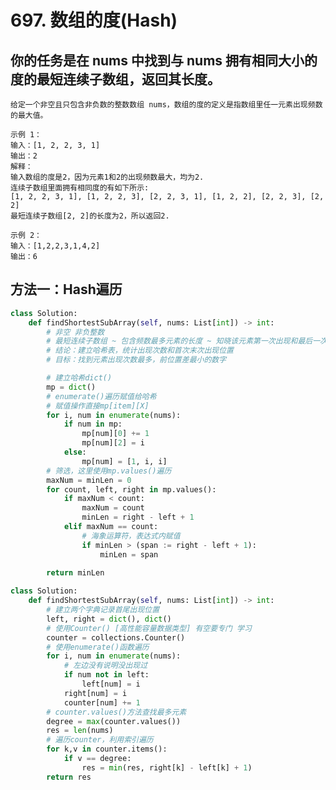 # 697. 数组的度(Hash)
## 你的任务是在 nums 中找到与 nums 拥有相同大小的度的最短连续子数组，返回其长度。
    给定一个非空且只包含非负数的整数数组 nums，数组的度的定义是指数组里任一元素出现频数的最大值。

    示例 1：
    输入：[1, 2, 2, 3, 1]
    输出：2
    解释：
    输入数组的度是2，因为元素1和2的出现频数最大，均为2.
    连续子数组里面拥有相同度的有如下所示:
    [1, 2, 2, 3, 1], [1, 2, 2, 3], [2, 2, 3, 1], [1, 2, 2], [2, 2, 3], [2, 2]
    最短连续子数组[2, 2]的长度为2，所以返回2.

    示例 2：
    输入：[1,2,2,3,1,4,2]
    输出：6

## 方法一：Hash遍历
```python
class Solution:
    def findShortestSubArray(self, nums: List[int]) -> int:
        # 非空 非负整数
        # 最短连续子数组 ~ 包含频数最多元素的长度 ~ 知晓该元素第一次出现和最后一次出现位置
        # 结论：建立哈希表，统计出现次数和首次末次出现位置
        # 目标：找到元素出现次数最多，前位置差最小的数字

        # 建立哈希dict()
        mp = dict()
        # enumerate()遍历赋值给哈希
        # 赋值操作直接mp[item][X]
        for i, num in enumerate(nums):
            if num in mp:
                mp[num][0] += 1
                mp[num][2] = i
            else:
                mp[num] = [1, i, i]
        # 筛选，这里使用mp.values()遍历
        maxNum = minLen = 0
        for count, left, right in mp.values():
            if maxNum < count:
                maxNum = count
                minLen = right - left + 1
            elif maxNum == count:
                # 海象运算符，表达式内赋值
                if minLen > (span := right - left + 1):
                    minLen = span
        
        return minLen
```
```python
class Solution:
    def findShortestSubArray(self, nums: List[int]) -> int:
        # 建立两个字典记录首尾出现位置
        left, right = dict(), dict()
        # 使用Counter() [高性能容量数据类型] 有空要专门 学习
        counter = collections.Counter()
        # 使用enumerate()函数遍历
        for i, num in enumerate(nums):
            # 左边没有说明没出现过
            if num not in left:
                left[num] = i
            right[num] = i
            counter[num] += 1
        # counter.values()方法查找最多元素
        degree = max(counter.values())
        res = len(nums)
        # 遍历counter，利用索引遍历
        for k,v in counter.items():
            if v == degree:
                res = min(res, right[k] - left[k] + 1)
        return res
```